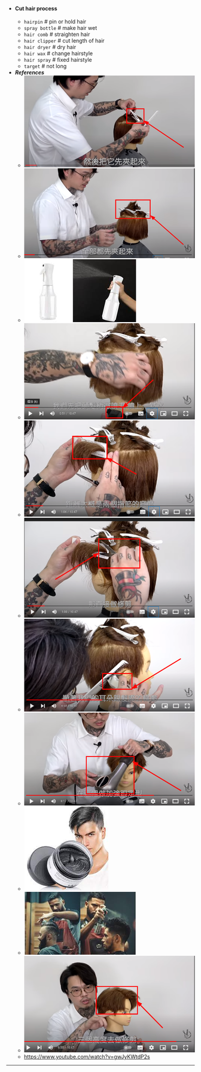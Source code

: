 - #### Cut hair process
    - `hairpin` # pin or hold hair
    - `spray bottle` # make hair wet
    - `hair comb` # straighten hair
    - `hair clipper` # cut length of hair
    - `hair dryer` # dry hair
    - `hair wax` # change hairstyle
    - `hair spray` # fixed hairstyle
    - `target` # not long
- ***References***
    - ![image.png](./assets/image_1664108649594_0.png)
    - ![image.png](./assets/image_1664108736428_0.png)
    - ![images.jpeg](./assets/images1664110760038_0.jpeg)
    - ![image.png](./assets/image_1664109241797_0.png)
    - ![image.png](./assets/image_1664109399903_0.png)
    - ![image.png](./assets/image_1664109786767_0.png)
    - ![image.png](./assets/image_1664109899855_0.png)
    - ![image.png](./assets/image_1664110122241_0.png)
    - ![download.jpeg](./assets/download_1664110425032_0.jpeg)
    - ![images.jpeg](./assets/images1664110586454_0.jpeg)
    - ![image.png](./assets/image_1664110705455_0.png)
    - https://www.youtube.com/watch?v=gwJyKWtdP2s
- ---
